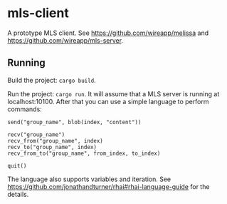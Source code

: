 # mls-client

A prototype MLS client. See <https://github.com/wireapp/melissa> and
<https://github.com/wireapp/mls-server>.

## Running

Build the project: `cargo build`.

Run the project: `cargo run`. It will assume that a MLS server is running at
localhost:10100. After that you can use a simple language to perform
commands:

```
send("group_name", blob(index, "content"))

recv("group_name")
recv_from("group_name", index)
recv_to("group_name", index)
recv_from_to("group_name", from_index, to_index)

quit()
```

The language also supports variables and iteration. See
https://github.com/jonathandturner/rhai#rhai-language-guide for the details.
